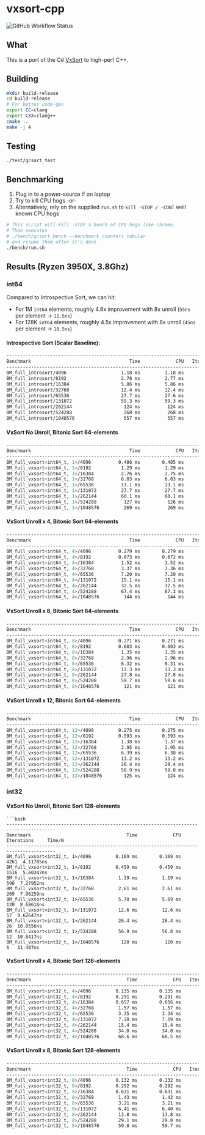 # vxsort-cpp

![GitHub Workflow Status](https://img.shields.io/github/workflow/status/damageboy/gcsort/Build%20and%20Test?style=plastic)

## What

This is a port of the C# [VxSort](https://github.com/damageboy/VxSort/) to high-perf C++.

## Building

```bash
mkdir build-release
cd build-release
# For better code-gen
export CC=clang
export CXX=clang++
cmake ..
make -j 4
```

## Testing

```bash
./test/gcsort_test
```

## Benchmarking

1. Plug in to a power-source if on laptop
2. Try to kill CPU hogs
 -or-
3. Alternatively, rely on the supplied `run.sh` to `kill -STOP / -CONT` well known CPU hogs

```bash
# This script will kill -STOP a bunch of CPU hogs like chrome,
# Then executes
# ./bench/gcsort_bench --benchmark_counters_tabular
# and resume them after it's done
./bench/run.sh
```

## Results (Ryzen 3950X, 3.8Ghz)

### int64

Compared to Introspective Sort, we can hit:
* For 1M `int64` elements, roughly 4.8x improvement with 8x unroll (`55ns` per element -> `11.5ns`)
* For 128K `int64` elements, roughly 4.5x improvement with 8x unroll (`45ns` per element -> `10.5ns`)

#### Introspective Sort (Scalar Baseline):

```bash
-----------------------------------------------------------------------------------------
Benchmark                                    Time             CPU   Iterations     Time/N
-----------------------------------------------------------------------------------------
BM_full_introsort/4096                    1.18 ms         1.18 ms          586  28.8719ns
BM_full_introsort/8192                    2.78 ms         2.77 ms          262  33.8639ns
BM_full_introsort/16384                   5.86 ms         5.86 ms          120  35.7374ns
BM_full_introsort/32768                   12.4 ms         12.4 ms           54   37.948ns
BM_full_introsort/65536                   27.7 ms         27.6 ms           25  42.1669ns
BM_full_introsort/131072                  59.3 ms         59.3 ms           12  45.2203ns
BM_full_introsort/262144                   124 ms          124 ms            6   47.261ns
BM_full_introsort/524288                   268 ms          268 ms            3  51.0427ns
BM_full_introsort/1048576                  557 ms          557 ms            1  53.0751ns
```

#### VxSort No Unroll, Bitonic Sort 64-elements

```bash
-----------------------------------------------------------------------------------------
Benchmark                                    Time             CPU   Iterations     Time/N
-----------------------------------------------------------------------------------------
BM_full_vxsort<int64_t, 1>/4096          0.486 ms        0.485 ms         1457  11.8505ns
BM_full_vxsort<int64_t, 1>/8192           1.29 ms         1.29 ms          561  15.7416ns
BM_full_vxsort<int64_t, 1>/16384          2.76 ms         2.75 ms          253  16.8082ns
BM_full_vxsort<int64_t, 1>/32768          6.03 ms         6.03 ms          116  18.3878ns
BM_full_vxsort<int64_t, 1>/65536          13.1 ms         13.1 ms           53   19.927ns
BM_full_vxsort<int64_t, 1>/131072         27.7 ms         27.7 ms           25  21.1131ns
BM_full_vxsort<int64_t, 1>/262144         60.1 ms         60.1 ms           12  22.9112ns
BM_full_vxsort<int64_t, 1>/524288          127 ms          126 ms            5  24.1048ns
BM_full_vxsort<int64_t, 1>/1048576         269 ms          269 ms            3  25.6178ns
```

#### VxSort Unroll x 4, Bitonic Sort 64-elements

```bash
-----------------------------------------------------------------------------------------
Benchmark                                    Time             CPU   Iterations     Time/N
-----------------------------------------------------------------------------------------
BM_full_vxsort<int64_t, 4>/4096          0.279 ms        0.279 ms         2462  6.79957ns
BM_full_vxsort<int64_t, 4>/8192          0.673 ms        0.672 ms         1000  8.20411ns
BM_full_vxsort<int64_t, 4>/16384          1.52 ms         1.52 ms          455  9.25887ns
BM_full_vxsort<int64_t, 4>/32768          3.37 ms         3.36 ms          210  10.2602ns
BM_full_vxsort<int64_t, 4>/65536          7.20 ms         7.20 ms           96   10.982ns
BM_full_vxsort<int64_t, 4>/131072         15.1 ms         15.1 ms           46  11.4838ns
BM_full_vxsort<int64_t, 4>/262144         32.5 ms         32.5 ms           21  12.3887ns
BM_full_vxsort<int64_t, 4>/524288         67.4 ms         67.3 ms           10  12.8354ns
BM_full_vxsort<int64_t, 4>/1048576         144 ms          144 ms            5   13.689ns
```

#### VxSort Unroll x 8, Bitonic Sort 64-elements

```bash
-----------------------------------------------------------------------------------------
Benchmark                                    Time             CPU   Iterations     Time/N
-----------------------------------------------------------------------------------------
BM_full_vxsort<int64_t, 8>/4096          0.271 ms        0.271 ms         2601  6.61364ns
BM_full_vxsort<int64_t, 8>/8192          0.603 ms        0.603 ms         1190  7.35612ns
BM_full_vxsort<int64_t, 8>/16384          1.35 ms         1.35 ms          517  8.23185ns
BM_full_vxsort<int64_t, 8>/32768          2.96 ms         2.96 ms          232  9.02835ns
BM_full_vxsort<int64_t, 8>/65536          6.32 ms         6.31 ms          111    9.634ns
BM_full_vxsort<int64_t, 8>/131072         13.3 ms         13.3 ms           52  10.1321ns
BM_full_vxsort<int64_t, 8>/262144         27.8 ms         27.8 ms           25    10.61ns
BM_full_vxsort<int64_t, 8>/524288         59.7 ms         59.6 ms           12  11.3669ns
BM_full_vxsort<int64_t, 8>/1048576         121 ms          121 ms            6  11.5373ns
```

#### VxSort Unroll x 12, Bitonic Sort 64-elements

```bash
-----------------------------------------------------------------------------------------
Benchmark                                    Time             CPU   Iterations     Time/N
-----------------------------------------------------------------------------------------
BM_full_vxsort<int64_t, 12>/4096         0.275 ms        0.275 ms         2504  6.70556ns
BM_full_vxsort<int64_t, 12>/8192         0.593 ms        0.593 ms         1140  7.23399ns
BM_full_vxsort<int64_t, 12>/16384         1.38 ms         1.37 ms          496  8.38849ns
BM_full_vxsort<int64_t, 12>/32768         2.95 ms         2.95 ms          235   8.9886ns
BM_full_vxsort<int64_t, 12>/65536         6.39 ms         6.38 ms          111  9.73922ns
BM_full_vxsort<int64_t, 12>/131072        13.2 ms         13.2 ms           53  10.0404ns
BM_full_vxsort<int64_t, 12>/262144        28.4 ms         28.4 ms           25   10.833ns
BM_full_vxsort<int64_t, 12>/524288        58.9 ms         58.8 ms           12  11.2206ns
BM_full_vxsort<int64_t, 12>/1048576        125 ms          124 ms            6  11.8665ns
```

### int32 

#### VxSort No Unroll, Bitonic Sort 128-elements

```
```bash
----------------------------------------------------------------------------------------
Benchmark                                   Time             CPU   Iterations     Time/N
----------------------------------------------------------------------------------------
BM_full_vxsort<int32_t, 1>/4096         0.169 ms        0.169 ms         4261  4.11785ns
BM_full_vxsort<int32_t, 1>/8192         0.459 ms        0.459 ms         1516  5.60347ns
BM_full_vxsort<int32_t, 1>/16384         1.19 ms         1.19 ms          596  7.27952ns
BM_full_vxsort<int32_t, 1>/32768         2.61 ms         2.61 ms          269  7.96259ns
BM_full_vxsort<int32_t, 1>/65536         5.70 ms         5.69 ms          120  8.68616ns
BM_full_vxsort<int32_t, 1>/131072        12.6 ms         12.6 ms           57  9.62647ns
BM_full_vxsort<int32_t, 1>/262144        26.4 ms         26.4 ms           26  10.0556ns
BM_full_vxsort<int32_t, 1>/524288        56.9 ms         56.8 ms           12  10.8417ns
BM_full_vxsort<int32_t, 1>/1048576        120 ms          120 ms            6   11.407ns
```

#### VxSort Unroll x 4, Bitonic Sort 128-elements

```bash
----------------------------------------------------------------------------------------
Benchmark                                   Time             CPU   Iterations     Time/N
----------------------------------------------------------------------------------------
BM_full_vxsort<int32_t, 4>/4096         0.135 ms        0.135 ms         4836  3.29119ns
BM_full_vxsort<int32_t, 4>/8192         0.291 ms        0.291 ms         2372  3.55463ns
BM_full_vxsort<int32_t, 4>/16384        0.657 ms        0.656 ms         1061  4.00521ns
BM_full_vxsort<int32_t, 4>/32768         1.57 ms         1.57 ms          462  4.79389ns
BM_full_vxsort<int32_t, 4>/65536         3.35 ms         3.34 ms          205  5.10211ns
BM_full_vxsort<int32_t, 4>/131072        7.20 ms         7.19 ms           98  5.48511ns
BM_full_vxsort<int32_t, 4>/262144        15.4 ms         15.4 ms           45  5.87159ns
BM_full_vxsort<int32_t, 4>/524288        34.0 ms         34.0 ms           22  6.48067ns
BM_full_vxsort<int32_t, 4>/1048576       68.6 ms         68.5 ms           10  6.53424ns
```

#### VxSort Unroll x 8, Bitonic Sort 128-elements

```bash
----------------------------------------------------------------------------------------
Benchmark                                   Time             CPU   Iterations     Time/N
----------------------------------------------------------------------------------------
BM_full_vxsort<int32_t, 8>/4096         0.132 ms        0.132 ms         5341  3.21375ns
BM_full_vxsort<int32_t, 8>/8192         0.292 ms        0.292 ms         2495  3.56416ns
BM_full_vxsort<int32_t, 8>/16384        0.631 ms        0.631 ms         1145  3.84954ns
BM_full_vxsort<int32_t, 8>/32768         1.43 ms         1.43 ms          524  4.35009ns
BM_full_vxsort<int32_t, 8>/65536         3.21 ms         3.21 ms          232  4.89271ns
BM_full_vxsort<int32_t, 8>/131072        6.41 ms         6.40 ms          108  4.88355ns
BM_full_vxsort<int32_t, 8>/262144        13.8 ms         13.8 ms           51  5.26214ns
BM_full_vxsort<int32_t, 8>/524288        29.1 ms         29.0 ms           24  5.53438ns
BM_full_vxsort<int32_t, 8>/1048576       59.8 ms         59.7 ms           11  5.69466ns
```
